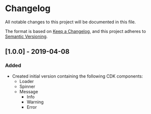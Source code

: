 # Changelog

All notable changes to this project will be documented in this file.

The format is based on [Keep a Changelog](https://keepachangelog.com/en/1.0.0/),
and this project adheres to [Semantic Versioning](https://semver.org/spec/v2.0.0.html).

## [1.0.0] - 2019-04-08

### Added

- Created initial version containing the following CDK components:
  - Loader
  - Spinner
  - Message
    - Info
    - Warning
    - Error

